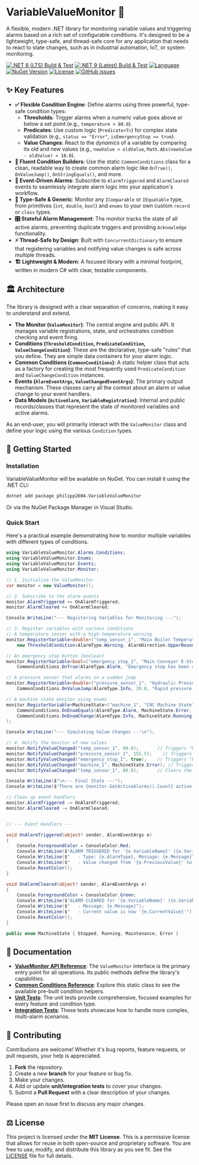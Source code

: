﻿# VariableValueMonitor 🚨
A flexible, modern .NET library for monitoring variable values and triggering alarms based on a rich set of configurable conditions. It's designed to be a lightweight, type-safe, and thread-safe core for any application that needs to react to state changes, such as in industrial automation, IoT, or system monitoring.

[![.NET 8 (LTS) Build & Test](https://github.com/philipp2604/VariableValueMonitor/actions/workflows/dotnet-8-build-and-test.yml/badge.svg)](https://github.com/philipp2604/VariableValueMonitor/actions/workflows/dotnet-8-build-and-test.yml)
[![.NET 9 (Latest) Build & Test](https://github.com/philipp2604/VariableValueMonitor/actions/workflows/dotnet-9-build-and-test.yml/badge.svg)](https://github.com/philipp2604/VariableValueMonitor/actions/workflows/dotnet-9-build-and-test.yml)
[![Language](https://img.shields.io/badge/language-C%23-blue.svg)](https://docs.microsoft.com/en-us/dotnet/csharp/)
[![NuGet Version](https://img.shields.io/nuget/v/Your.Package.Name.svg?style=flat-square&logo=nuget)](https://www.nuget.org/packages/Your.Package.Name/)
[![License](https://img.shields.io/badge/License-MIT-blue.svg)](https://opensource.org/licenses/MIT)
[![GitHub issues](https://img.shields.io/github/issues/philipp2604/VariableValueMonitor)](https://github.com/philipp2604/VariableValueMonitor/issues)

## ✨ Key Features

- **✅ Flexible Condition Engine**: Define alarms using three powerful, type-safe condition types:
  - **Thresholds**: Trigger alarms when a numeric value goes above or below a set point (e.g., `temperature > 80.0`).
  - **Predicates**: Use custom logic (`Predicate<T>`) for complex state validation (e.g., `status == "Error"`, `isEmergencyStop == true`).
  - **Value Changes**: React to the *dynamics* of a variable by comparing its old and new values (e.g., `newValue > oldValue`, `Math.Abs(newValue - oldValue) > 10.0`).
- **🔧 Fluent Condition Builders**: Use the static `CommonConditions` class for a clean, readable way to create common alarm logic like `OnTrue()`, `OnValueJump()`, `OnStringEquals()`, and more.
- **🔔 Event-Driven Alarms**: Subscribe to `AlarmTriggered` and `AlarmCleared` events to seamlessly integrate alarm logic into your application's workflow.
- **🚀 Type-Safe & Generic**: Monitor any `IComparable` or `IEquatable` type, from primitives (`int`, `double`, `bool`) and `enums` to your own custom `record` or `class` types.
- **🎛️ Stateful Alarm Management**: The monitor tracks the state of all active alarms, preventing duplicate triggers and providing `Acknowledge` functionality.
- **⚡️ Thread-Safe by Design**: Built with `ConcurrentDictionary` to ensure that registering variables and notifying value changes is safe across multiple threads.
- **🏗️ Lightweight & Modern**: A focused library with a minimal footprint, written in modern C# with clear, testable components.

## 🏛️ Architecture

The library is designed with a clear separation of concerns, making it easy to understand and extend.

- **The Monitor (`ValueMonitor`)**: The central engine and public API. It manages variable registrations, state, and orchestrates condition checking and event firing.
- **Conditions (`ThresholdCondition`, `PredicateCondition`, `ValueChangeCondition`)**: These are the declarative, type-safe "rules" that you define. They are simple data containers for your alarm logic.
- **Common Conditions (`CommonConditions`)**: A static helper class that acts as a factory for creating the most frequently used `PredicateCondition` and `ValueChangeCondition` instances.
- **Events (`AlarmEventArgs`, `ValueChangedEventArgs`)**: The primary output mechanism. These classes carry all the context about an alarm or value change to your event handlers.
- **Data Models (`ActiveAlarm`, `VariableRegistration`)**: Internal and public records/classes that represent the state of monitored variables and active alarms.

As an end-user, you will primarily interact with the `ValueMonitor` class and define your logic using the various `Condition` types.

## 🚀 Getting Started

### Installation

VariableValueMonitor will be available on NuGet. You can install it using the .NET CLI:

```bash
dotnet add package philipp2604.VariableValueMonitor 
```

Or via the NuGet Package Manager in Visual Studio.

### Quick Start

Here's a practical example demonstrating how to monitor multiple variables with different types of conditions.

```csharp
using VariableValueMonitor.Alarms.Conditions;
using VariableValueMonitor.Enums;
using VariableValueMonitor.Events;
using VariableValueMonitor.Monitor;

// 1. Initialize the ValueMonitor
var monitor = new ValueMonitor();

// 2. Subscribe to the alarm events
monitor.AlarmTriggered += OnAlarmTriggered;
monitor.AlarmCleared += OnAlarmCleared;

Console.WriteLine("--- Registering Variables for Monitoring ---");

// 3. Register variables with various conditions
// A temperature sensor with a high-temperature warning
monitor.RegisterVariable<double>("temp_sensor_1", "Main Boiler Temperature", 25.0,
    new ThresholdCondition(AlarmType.Warning, AlarmDirection.UpperBound, 85.0, "High temperature detected!"));

// An emergency stop button (boolean)
monitor.RegisterVariable<bool>("emergency_stop_1", "Main Conveyor E-Stop", false,
    CommonConditions.OnTrue(AlarmType.Alarm, "Emergency stop has been activated!"));

// A pressure sensor that alarms on a sudden jump
monitor.RegisterVariable<double>("pressure_sensor_1", "Hydraulic Pressure", 120.0,
    CommonConditions.OnValueJump(AlarmType.Info, 20.0, "Rapid pressure change detected."));

// A machine state monitor using enums
monitor.RegisterVariable<MachineState>("machine_1", "CNC Machine State", MachineState.Running,
    CommonConditions.OnEnumEquals(AlarmType.Alarm, MachineState.Error, "Machine has entered an error state!"),
    CommonConditions.OnEnumChange(AlarmType.Info, MachineState.Running, MachineState.Maintenance, "Machine is now under maintenance.")
);

Console.WriteLine("--- Simulating Value Changes ---\n");

// 4. Notify the monitor of new values
monitor.NotifyValueChanged("temp_sensor_1", 90.0);       // Triggers "High temperature"
monitor.NotifyValueChanged("pressure_sensor_1", 155.5);    // Triggers "Rapid pressure change"
monitor.NotifyValueChanged("emergency_stop_1", true);    // Triggers "E-Stop activated"
monitor.NotifyValueChanged("machine_1", MachineState.Error); // Triggers "Error state"
monitor.NotifyValueChanged("temp_sensor_1", 80.0);       // Clears the temperature alarm

Console.WriteLine($"\n--- Final State ---");
Console.WriteLine($"There are {monitor.GetActiveAlarms().Count} active alarms.");

// Clean up event handlers
monitor.AlarmTriggered -= OnAlarmTriggered;
monitor.AlarmCleared -= OnAlarmCleared;


// --- Event Handlers ---

void OnAlarmTriggered(object? sender, AlarmEventArgs e)
{
    Console.ForegroundColor = ConsoleColor.Red;
    Console.WriteLine($"ALARM TRIGGERED for '{e.VariableName}' ({e.VariableId})");
    Console.WriteLine($"   - Type: {e.AlarmType}, Message: {e.Message}");
    Console.WriteLine($"   - Value changed from '{e.PreviousValue}' to '{e.CurrentValue}'");
    Console.ResetColor();
}

void OnAlarmCleared(object? sender, AlarmEventArgs e)
{
    Console.ForegroundColor = ConsoleColor.Green;
    Console.WriteLine($"ALARM CLEARED for '{e.VariableName}' ({e.VariableId})");
    Console.WriteLine($"   - Message: {e.Message}");
    Console.WriteLine($"   - Current value is now '{e.CurrentValue}'");
    Console.ResetColor();
}

public enum MachineState { Stopped, Running, Maintenance, Error }

```

## 📖 Documentation
- **[ValueMonitor API Reference](./src/VariableValueMonitor/Monitor/IValueMonitor.cs)**: The `ValueMonitor` interface is the primary entry point for all operations. Its public methods define the library's capabilities.
- **[Common Conditions Reference](./src/VariableValueMonitor/Alarms/Conditions/CommonConditions.cs)**: Explore this static class to see the available pre-built condition helpers.
- **[Unit Tests](./tests/VariableValueMonitor.Tests/Unit/Monitor/ValueMonitorUnitTests.cs)**: The unit tests provide comprehensive, focused examples for every feature and condition type.
- **[Integration Tests](./tests/VariableValueMonitor.Tests/Integration/Monitor/ValueMonitorIntegrationTests.cs)**: These tests showcase how to handle more complex, multi-alarm scenarios.

## 🤝 Contributing

Contributions are welcome! Whether it's bug reports, feature requests, or pull requests, your help is appreciated.

1.  **Fork** the repository.
2.  Create a new **branch** for your feature or bug fix.
3.  Make your changes.
4.  Add or update **unit/integration tests** to cover your changes.
5.  Submit a **Pull Request** with a clear description of your changes.

Please open an issue first to discuss any major changes.

## ⚖️ License

This project is licensed under the **MIT License**. This is a permissive license that allows for reuse in both open-source and proprietary software. You are free to use, modify, and distribute this library as you see fit. See the [LICENSE](./LICENSE.txt) file for full details.
